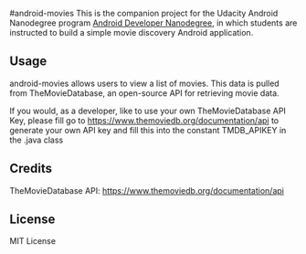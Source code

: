 #android-movies
This is the companion project for the Udacity Android Nanodegree program [Android Developer Nanodegree](https://www.udacity.com/nanodegree), in which students are instructed to build a simple movie discovery Android application.

## Usage

android-movies allows users to view a list of movies.
This data is pulled from TheMovieDatabase, an open-source API for retrieving movie data.

If you would, as a developer, like to use your own TheMovieDatabase API Key, please fill go to https://www.themoviedb.org/documentation/api to generate your own API key and fill this into the constant TMDB_APIKEY in the .java class

## Credits

TheMovieDatabase API: https://www.themoviedb.org/documentation/api

## License

MIT License
